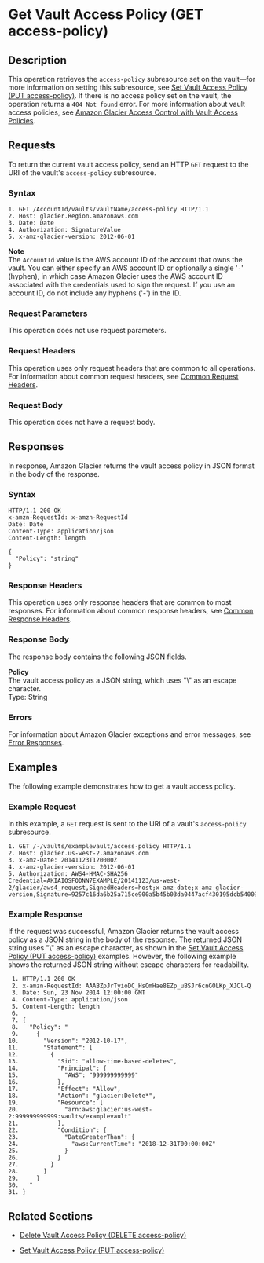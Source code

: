 # Get Vault Access Policy \(GET access\-policy\)<a name="api-GetVaultAccessPolicy"></a>

## Description<a name="api-GetVaultAccessPolicy-description"></a>

This operation retrieves the `access-policy` subresource set on the vault—for more information on setting this subresource, see [Set Vault Access Policy \(PUT access\-policy\)](api-SetVaultAccessPolicy.md)\. If there is no access policy set on the vault, the operation returns a `404 Not found` error\. For more information about vault access policies, see [Amazon Glacier Access Control with Vault Access Policies](vault-access-policy.md)\.

## Requests<a name="api-GetVaultAccessPolicy-requests"></a>

To return the current vault access policy, send an HTTP `GET` request to the URI of the vault's `access-policy` subresource\.

### Syntax<a name="api-GetVaultAccessPolicy-requests-syntax"></a>

```
1. GET /AccountId/vaults/vaultName/access-policy HTTP/1.1
2. Host: glacier.Region.amazonaws.com
3. Date: Date
4. Authorization: SignatureValue
5. x-amz-glacier-version: 2012-06-01
```

**Note**  
The `AccountId` value is the AWS account ID of the account that owns the vault\. You can either specify an AWS account ID or optionally a single '`-`' \(hyphen\), in which case Amazon Glacier uses the AWS account ID associated with the credentials used to sign the request\. If you use an account ID, do not include any hyphens \('\-'\) in the ID\.

### Request Parameters<a name="api-GetVaultAccessPolicy-requests-parameters"></a>

This operation does not use request parameters\.

### Request Headers<a name="api-GetVaultAccessPolicy-requests-headers"></a>

This operation uses only request headers that are common to all operations\. For information about common request headers, see [Common Request Headers](api-common-request-headers.md)\.

### Request Body<a name="api-GetVaultAccessPolicy-requests-elements"></a>

This operation does not have a request body\.

## Responses<a name="api-GetVaultAccessPolicy-responses"></a>

In response, Amazon Glacier returns the vault access policy in JSON format in the body of the response\. 

### Syntax<a name="api-GetVaultAccessPolicy-responses-syntax"></a>

```
HTTP/1.1 200 OK
x-amzn-RequestId: x-amzn-RequestId
Date: Date
Content-Type: application/json
Content-Length: length
				
{
  "Policy": "string"
}
```

### Response Headers<a name="api-GetVaultAccessPolicy-responses-headers"></a>

This operation uses only response headers that are common to most responses\. For information about common response headers, see [Common Response Headers](api-common-response-headers.md)\.

### Response Body<a name="api-GetVaultAccessPolicy-responses-elements"></a>

The response body contains the following JSON fields\.

 **Policy**   
The vault access policy as a JSON string, which uses "\\" as an escape character\.  
 Type: String

### Errors<a name="api-GetVaultAccessPolicy-responses-errors"></a>

For information about Amazon Glacier exceptions and error messages, see [Error Responses](api-error-responses.md)\.

## Examples<a name="api-GetVaultAccessPolicy-examples"></a>

The following example demonstrates how to get a vault access policy\.

### Example Request<a name="api-GetVaultAccessPolicy-example-request"></a>

In this example, a `GET` request is sent to the URI of a vault's `access-policy` subresource\.

```
1. GET /-/vaults/examplevault/access-policy HTTP/1.1
2. Host: glacier.us-west-2.amazonaws.com
3. x-amz-Date: 20141123T120000Z
4. x-amz-glacier-version: 2012-06-01
5. Authorization: AWS4-HMAC-SHA256 Credential=AKIAIOSFODNN7EXAMPLE/20141123/us-west-2/glacier/aws4_request,SignedHeaders=host;x-amz-date;x-amz-glacier-version,Signature=9257c16da6b25a715ce900a5b45b03da0447acf430195dcb540091b12966f2a2
```

### Example Response<a name="api-GetVaultAccessPolicy-example-response"></a>

If the request was successful, Amazon Glacier returns the vault access policy as a JSON string in the body of the response\. The returned JSON string uses "\\" as an escape character, as shown in the [Set Vault Access Policy \(PUT access\-policy\)](api-SetVaultAccessPolicy.md) examples\. However, the following example shows the returned JSON string without escape characters for readability\. 

```
 1. HTTP/1.1 200 OK
 2. x-amzn-RequestId: AAABZpJrTyioDC_HsOmHae8EZp_uBSJr6cnGOLKp_XJCl-Q
 3. Date: Sun, 23 Nov 2014 12:00:00 GMT
 4. Content-Type: application/json
 5. Content-Length: length
 6. 
 7. {
 8.   "Policy": "
 9.     {
10.       "Version": "2012-10-17",
11.       "Statement": [
12.         {
13.           "Sid": "allow-time-based-deletes",
14.           "Principal": {
15.             "AWS": "999999999999"
16.           },
17.           "Effect": "Allow",
18.           "Action": "glacier:Delete*",
19.           "Resource": [
20.             "arn:aws:glacier:us-west-2:999999999999:vaults/examplevault"
21.           ],
22.           "Condition": {
23.             "DateGreaterThan": {
24.               "aws:CurrentTime": "2018-12-31T00:00:00Z"
25.             }
26.           }
27.         }
28.       ]
29.     }        
30.   "
31. }
```

## Related Sections<a name="related-sections-GetVaultAccessPolicy"></a>

+ [Delete Vault Access Policy \(DELETE access\-policy\)](api-DeleteVaultAccessPolicy.md)

+ [Set Vault Access Policy \(PUT access\-policy\)](api-SetVaultAccessPolicy.md)
